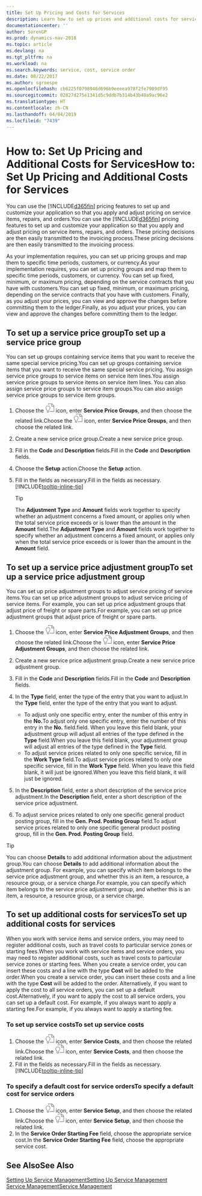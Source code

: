 ```yaml
---
title: Set Up Pricing and Costs for Services
description: Learn how to set up prices and additional costs for services.
documentationcenter: ''
author: SorenGP
ms.prod: dynamics-nav-2018
ms.topic: article
ms.devlang: na
ms.tgt_pltfrm: na
ms.workload: na
ms.search.keywords: service, cost, service order
ms.date: 08/22/2017
ms.author: sgroespe
ms.openlocfilehash: cb6225f0798946d696b9eeeea978f2fe7989df95
ms.sourcegitcommit: 02827d275e1341d5c9ddb7b314b43b48a9ac96e2
ms.translationtype: HT
ms.contentlocale: zh-CN
ms.lasthandoff: 04/04/2019
ms.locfileid: "7439"
---
```

# <a name="how-to-set-up-pricing-and-additional-costs-for-services"></a><span data-ttu-id="980c1-103">How to: Set Up Pricing and Additional Costs for Services</span><span class="sxs-lookup"><span data-stu-id="980c1-103">How to: Set Up Pricing and Additional Costs for Services</span></span>
<span data-ttu-id="980c1-104">You can use the [!INCLUDE[d365fin](includes/d365fin_md.md)] pricing features to set up and customize your application so that you apply and adjust pricing on service items, repairs, and orders.</span><span class="sxs-lookup"><span data-stu-id="980c1-104">You can use the [!INCLUDE[d365fin](includes/d365fin_md.md)] pricing features to set up and customize your application so that you apply and adjust pricing on service items, repairs, and orders.</span></span> <span data-ttu-id="980c1-105">These pricing decisions are then easily transmitted to the invoicing process.</span><span class="sxs-lookup"><span data-stu-id="980c1-105">These pricing decisions are then easily transmitted to the invoicing process.</span></span>  
  
<span data-ttu-id="980c1-106">As your implementation requires, you can set up pricing groups and map them to specific time periods, customers, or currency.</span><span class="sxs-lookup"><span data-stu-id="980c1-106">As your implementation requires, you can set up pricing groups and map them to specific time periods, customers, or currency.</span></span> <span data-ttu-id="980c1-107">You can set up fixed, minimum, or maximum pricing, depending on the service contracts that you have with customers.</span><span class="sxs-lookup"><span data-stu-id="980c1-107">You can set up fixed, minimum, or maximum pricing, depending on the service contracts that you have with customers.</span></span> <span data-ttu-id="980c1-108">Finally, as you adjust your prices, you can view and approve the changes before committing them to the ledger.</span><span class="sxs-lookup"><span data-stu-id="980c1-108">Finally, as you adjust your prices, you can view and approve the changes before committing them to the ledger.</span></span>  

## <a name="to-set-up-a-service-price-group"></a><span data-ttu-id="980c1-109">To set up a service price group</span><span class="sxs-lookup"><span data-stu-id="980c1-109">To set up a service price group</span></span>
<span data-ttu-id="980c1-110">You can set up groups containing service items that you want to receive the same special service pricing.</span><span class="sxs-lookup"><span data-stu-id="980c1-110">You can set up groups containing service items that you want to receive the same special service pricing.</span></span> <span data-ttu-id="980c1-111">You assign service price groups to service items on service item lines.</span><span class="sxs-lookup"><span data-stu-id="980c1-111">You assign service price groups to service items on service item lines.</span></span> <span data-ttu-id="980c1-112">You can also assign service price groups to service item groups.</span><span class="sxs-lookup"><span data-stu-id="980c1-112">You can also assign service price groups to service item groups.</span></span>  

1. <span data-ttu-id="980c1-113">Choose the ![Search for Page or Report](media/ui-search/search_small.png "Search for Page or Report icon") icon, enter **Service Price Groups**, and then choose the related link.</span><span class="sxs-lookup"><span data-stu-id="980c1-113">Choose the ![Search for Page or Report](media/ui-search/search_small.png "Search for Page or Report icon") icon, enter **Service Price Groups**, and then choose the related link.</span></span>  
2. <span data-ttu-id="980c1-114">Create a new service price group.</span><span class="sxs-lookup"><span data-stu-id="980c1-114">Create a new service price group.</span></span>  
3. <span data-ttu-id="980c1-115">Fill in the **Code** and **Description** fields.</span><span class="sxs-lookup"><span data-stu-id="980c1-115">Fill in the **Code** and **Description** fields.</span></span>  
4. <span data-ttu-id="980c1-116">Choose the **Setup** action.</span><span class="sxs-lookup"><span data-stu-id="980c1-116">Choose the **Setup** action.</span></span>  
5. <span data-ttu-id="980c1-117">Fill in the fields as necessary.</span><span class="sxs-lookup"><span data-stu-id="980c1-117">Fill in the fields as necessary.</span></span> [!INCLUDE[tooltip-inline-tip](includes/tooltip-inline-tip_md.md)]  

   > [!Tip]
   > <span data-ttu-id="980c1-118">The **Adjustment Type** and **Amount** fields work together to specify whether an adjustment concerns a fixed amount, or applies only when the total service price exceeds or is lower than the amount in the **Amount** field.</span><span class="sxs-lookup"><span data-stu-id="980c1-118">The **Adjustment Type** and **Amount** fields work together to specify whether an adjustment concerns a fixed amount, or applies only when the total service price exceeds or is lower than the amount in the **Amount** field.</span></span>  

## <a name="to-set-up-a-service-price-adjustment-group"></a><span data-ttu-id="980c1-119">To set up a service price adjustment group</span><span class="sxs-lookup"><span data-stu-id="980c1-119">To set up a service price adjustment group</span></span>  
<span data-ttu-id="980c1-120">You can set up price adjustment groups to adjust service pricing of service items.</span><span class="sxs-lookup"><span data-stu-id="980c1-120">You can set up price adjustment groups to adjust service pricing of service items.</span></span> <span data-ttu-id="980c1-121">For example, you can set up price adjustment groups that adjust price of freight or spare parts.</span><span class="sxs-lookup"><span data-stu-id="980c1-121">For example, you can set up price adjustment groups that adjust price of freight or spare parts.</span></span>  
  
1. <span data-ttu-id="980c1-122">Choose the ![Search for Page or Report](media/ui-search/search_small.png "Search for Page or Report icon") icon, enter **Service Price Adjustment Groups**, and then choose the related link.</span><span class="sxs-lookup"><span data-stu-id="980c1-122">Choose the ![Search for Page or Report](media/ui-search/search_small.png "Search for Page or Report icon") icon, enter **Service Price Adjustment Groups**, and then choose the related link.</span></span>  
2. <span data-ttu-id="980c1-123">Create a new service price adjustment group.</span><span class="sxs-lookup"><span data-stu-id="980c1-123">Create a new service price adjustment group.</span></span>  
3. <span data-ttu-id="980c1-124">Fill in the **Code** and **Description** fields.</span><span class="sxs-lookup"><span data-stu-id="980c1-124">Fill in the **Code** and **Description** fields.</span></span>  
4. <span data-ttu-id="980c1-125">In the **Type** field, enter the type of the entry that you want to adjust.</span><span class="sxs-lookup"><span data-stu-id="980c1-125">In the **Type** field, enter the type of the entry that you want to adjust.</span></span>  
  
    * <span data-ttu-id="980c1-126">To adjust only one specific entry, enter the number of this entry in the **No.**</span><span class="sxs-lookup"><span data-stu-id="980c1-126">To adjust only one specific entry, enter the number of this entry in the **No.**</span></span> <span data-ttu-id="980c1-127">field.</span><span class="sxs-lookup"><span data-stu-id="980c1-127">field.</span></span> <span data-ttu-id="980c1-128">When you leave this field blank, your adjustment group will adjust all entries of the type defined in the **Type** field.</span><span class="sxs-lookup"><span data-stu-id="980c1-128">When you leave this field blank, your adjustment group will adjust all entries of the type defined in the **Type** field.</span></span>  
    * <span data-ttu-id="980c1-129">To adjust service prices related to only one specific service, fill in the **Work Type** field.</span><span class="sxs-lookup"><span data-stu-id="980c1-129">To adjust service prices related to only one specific service, fill in the **Work Type** field.</span></span> <span data-ttu-id="980c1-130">When you leave this field blank, it will just be ignored.</span><span class="sxs-lookup"><span data-stu-id="980c1-130">When you leave this field blank, it will just be ignored.</span></span>  
  
5. <span data-ttu-id="980c1-131">In the **Description** field, enter a short description of the service price adjustment.</span><span class="sxs-lookup"><span data-stu-id="980c1-131">In the **Description** field, enter a short description of the service price adjustment.</span></span>  
6. <span data-ttu-id="980c1-132">To adjust service prices related to only one specific general product posting group, fill in the **Gen. Prod. Posting Group** field.</span><span class="sxs-lookup"><span data-stu-id="980c1-132">To adjust service prices related to only one specific general product posting group, fill in the **Gen. Prod. Posting Group** field.</span></span>

> [!Tip]
> <span data-ttu-id="980c1-133">You can choose **Details** to add additional information about the adjustment group.</span><span class="sxs-lookup"><span data-stu-id="980c1-133">You can choose **Details** to add additional information about the adjustment group.</span></span> <span data-ttu-id="980c1-134">For example, you can specify which item belongs to the service price adjustment group, and whether this is an item, a resource, a resource group, or a service charge.</span><span class="sxs-lookup"><span data-stu-id="980c1-134">For example, you can specify which item belongs to the service price adjustment group, and whether this is an item, a resource, a resource group, or a service charge.</span></span>  

## <a name="to-set-up-additional-costs-for-services"></a><span data-ttu-id="980c1-135">To set up additional costs for services</span><span class="sxs-lookup"><span data-stu-id="980c1-135">To set up additional costs for services</span></span>
<span data-ttu-id="980c1-136">When you work with service items and service orders, you may need to register additional costs, such as travel costs to particular service zones or starting fees.</span><span class="sxs-lookup"><span data-stu-id="980c1-136">When you work with service items and service orders, you may need to register additional costs, such as travel costs to particular service zones or starting fees.</span></span> <span data-ttu-id="980c1-137">When you create a service order, you can insert these costs and a line with the type **Cost** will be added to the order.</span><span class="sxs-lookup"><span data-stu-id="980c1-137">When you create a service order, you can insert these costs and a line with the type **Cost** will be added to the order.</span></span> <span data-ttu-id="980c1-138">Alternatively, if you want to apply the cost to all service orders, you can set up a default cost.</span><span class="sxs-lookup"><span data-stu-id="980c1-138">Alternatively, if you want to apply the cost to all service orders, you can set up a default cost.</span></span> <span data-ttu-id="980c1-139">For example, if you always want to apply a starting fee.</span><span class="sxs-lookup"><span data-stu-id="980c1-139">For example, if you always want to apply a starting fee.</span></span>
  
### <a name="to-set-up-service-costs"></a><span data-ttu-id="980c1-140">To set up service costs</span><span class="sxs-lookup"><span data-stu-id="980c1-140">To set up service costs</span></span>
1. <span data-ttu-id="980c1-141">Choose the ![Search for Page or Report](media/ui-search/search_small.png "Search for Page or Report icon") icon, enter **Service Costs**, and then choose the related link.</span><span class="sxs-lookup"><span data-stu-id="980c1-141">Choose the ![Search for Page or Report](media/ui-search/search_small.png "Search for Page or Report icon") icon, enter **Service Costs**, and then choose the related link.</span></span> 
2. <span data-ttu-id="980c1-142">Fill in the fields as necessary.</span><span class="sxs-lookup"><span data-stu-id="980c1-142">Fill in the fields as necessary.</span></span> [!INCLUDE[tooltip-inline-tip](includes/tooltip-inline-tip_md.md)]  

### <a name="to-specify-a-default-cost-for-service-orders"></a><span data-ttu-id="980c1-143">To specify a default cost for service orders</span><span class="sxs-lookup"><span data-stu-id="980c1-143">To specify a default cost for service orders</span></span>
1. <span data-ttu-id="980c1-144">Choose the ![Search for Page or Report](media/ui-search/search_small.png "Search for Page or Report icon") icon, enter **Service Setup**, and then choose the related link.</span><span class="sxs-lookup"><span data-stu-id="980c1-144">Choose the ![Search for Page or Report](media/ui-search/search_small.png "Search for Page or Report icon") icon, enter **Service Setup**, and then choose the related link.</span></span> 
2. <span data-ttu-id="980c1-145">In the **Service Order Starting Fee** field, choose the appropriate service cost.</span><span class="sxs-lookup"><span data-stu-id="980c1-145">In the **Service Order Starting Fee** field, choose the appropriate service cost.</span></span>

## <a name="see-also"></a><span data-ttu-id="980c1-146">See Also</span><span class="sxs-lookup"><span data-stu-id="980c1-146">See Also</span></span>
[<span data-ttu-id="980c1-147">Setting Up Service Management</span><span class="sxs-lookup"><span data-stu-id="980c1-147">Setting Up Service Management</span></span>](service-setup-service.md)  
[<span data-ttu-id="980c1-148">Service Management</span><span class="sxs-lookup"><span data-stu-id="980c1-148">Service Management</span></span>](service-service.md)  
